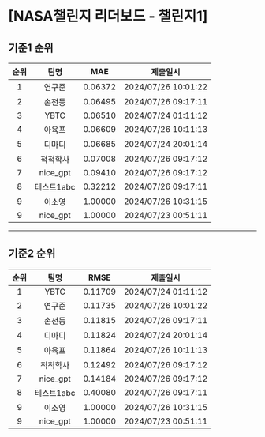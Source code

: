 # [NASA챌린지 리더보드 - 챌린지1]
## 기준1 순위
| 순위 | 팀명 | MAE | 제출일시 |
|:----:|:----:|:-----:|:----:|
| 1 | 연구준 | 0.06372 | 2024/07/26 10:01:22 |
| 2 | 손전등 | 0.06495 | 2024/07/26 09:17:11 |
| 3 | YBTC | 0.06510 | 2024/07/24 01:11:12 |
| 4 | 아육프 | 0.06609 | 2024/07/26 10:11:13 |
| 5 | 디마디 | 0.06685 | 2024/07/24 20:01:14 |
| 6 | 척척학사 | 0.07008 | 2024/07/26 09:17:12 |
| 7 | nice_gpt | 0.09410 | 2024/07/26 09:17:12 |
| 8 | 테스트1abc | 0.32212 | 2024/07/26 09:17:11 |
| 9 | 이소영 | 1.00000 | 2024/07/26 10:31:15 |
| 9 | nice_gpt | 1.00000 | 2024/07/23 00:51:11 |
___
## 기준2 순위
| 순위 | 팀명 | RMSE | 제출일시 |
|:----:|:----:|:-----:|:----:|
| 1 | YBTC | 0.11709 | 2024/07/24 01:11:12 |
| 2 | 연구준 | 0.11735 | 2024/07/26 10:01:22 |
| 3 | 손전등 | 0.11815 | 2024/07/26 09:17:11 |
| 4 | 디마디 | 0.11824 | 2024/07/24 20:01:14 |
| 5 | 아육프 | 0.11864 | 2024/07/26 10:11:13 |
| 6 | 척척학사 | 0.12492 | 2024/07/26 09:17:12 |
| 7 | nice_gpt | 0.14184 | 2024/07/26 09:17:12 |
| 8 | 테스트1abc | 0.40080 | 2024/07/26 09:17:11 |
| 9 | 이소영 | 1.00000 | 2024/07/26 10:31:15 |
| 9 | nice_gpt | 1.00000 | 2024/07/23 00:51:11 |
